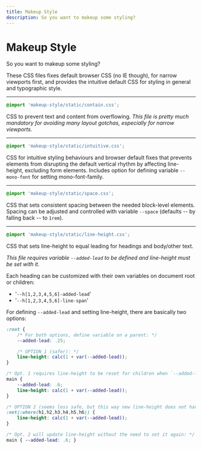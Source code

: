 ```yaml
---
title: Makeup Style
description: So you want to makeup some styling?
---
```


# Makeup Style

So you want to makeup some styling?

These CSS files fixes default browser CSS (no IE though), for narrow viewports first, and provides the intuitive default CSS for styling in general and typographic style.

---

```css
@import 'makeup-style/static/contain.css';
```

CSS to prevent text and content from overflowing. *This file is pretty much mandatory for avoiding many layout gotchas, especially for narrow viewports.*

---

```css
@import 'makeup-style/static/intuitive.css';
```

CSS for intuitive styling behaviours and browser default fixes that prevents elements from disrupting the default vertical rhythm by affecting line-height, excluding form elements. Includes option for defining variable `--mono-font` for setting mono-font-family.

---

```css
@import 'makeup-style/static/space.css';
```

CSS that sets consistent spacing between the needed block-level elements. Spacing can be adjusted and controlled with variable `--space` (defaults -- by falling back -- to `1rem`).

---

```css
@import 'makeup-style/static/line-height.css';
```

CSS that sets line-height to equal leading for headings and body/other text.

*This file requires variable `--added-lead` to be defined and line-height must be set with it.*

Each heading can be customized with their own variables on document root or children:

- '`--h[1,2,3,4,5,6]-added-lead`'
- '`--h[1,2,3,4,5,6]-line-span`'

For defining `--added-lead` and setting line-height, there are basically two options:

```css
:root {
	/* For both options, define variable on a parent: */
	--added-lead: .25;

	/* OPTION 1 (safer): */
	line-height: calc(1 + var(--added-lead));
}

/* Opt. 1 requires line-height to be reset for children when `--added-lead` is changed: */
main {
	--added-lead: .6;
	line-height: calc(1 + var(--added-lead));
}

/* OPTION 2 (seems less safe, but this way new line-height does not have to be set for children): */
:not(:where(h1,h2,h3,h4,h5,h6)) {
	line-height: calc(1 + var(--added-lead));
}

/* Opt. 2 will update line-height without the need to set it again: */
main { --added-lead: .6; }
```
